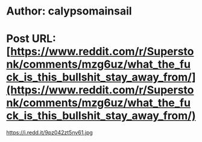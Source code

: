 # Author: calypsomainsail
# Post URL: [https://www.reddit.com/r/Superstonk/comments/mzg6uz/what_the_fuck_is_this_bullshit_stay_away_from/](https://www.reddit.com/r/Superstonk/comments/mzg6uz/what_the_fuck_is_this_bullshit_stay_away_from/)


https://i.redd.it/9pz042zt5nv61.jpg